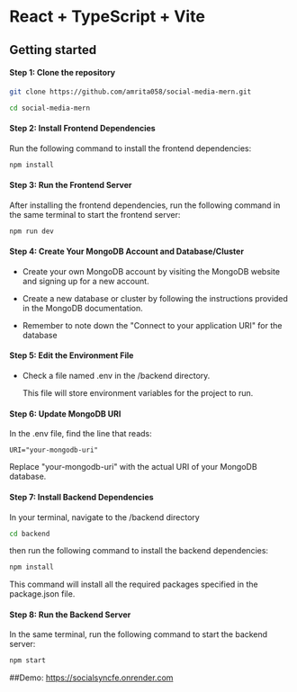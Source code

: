 # React + TypeScript + Vite

## Getting started

#### Step 1: Clone the repository

```bash
git clone https://github.com/amrita058/social-media-mern.git
```

```bash
cd social-media-mern
```

#### Step 2: Install Frontend Dependencies
Run the following command to install the frontend dependencies:

```bash
npm install
```

#### Step 3: Run the Frontend Server

After installing the frontend dependencies, run the following command in the same terminal to start the frontend server:

```bash
npm run dev
```


#### Step 4: Create Your MongoDB Account and Database/Cluster

- Create your own MongoDB account by visiting the MongoDB website and signing up for a new account.

- Create a new database or cluster by following the instructions provided in the MongoDB documentation.
- Remember to note down the "Connect to your application URI" for the database

  
#### Step 5: Edit the Environment File

- Check a file named .env in the /backend directory.

  This file will store environment variables for the project to run.

#### Step 6: Update MongoDB URI

In the .env file, find the line that reads:

`URI="your-mongodb-uri"`

Replace "your-mongodb-uri" with the actual URI of your MongoDB database.

#### Step 7: Install Backend Dependencies

In your terminal, navigate to the /backend directory 
```bash
cd backend
```

then run the following command to install the backend dependencies:

```bash
npm install
```

This command will install all the required packages specified in the package.json file.


#### Step 8: Run the Backend Server

In the same terminal, run the following command to start the backend server:

```bash
npm start
```

##Demo: https://socialsyncfe.onrender.com
